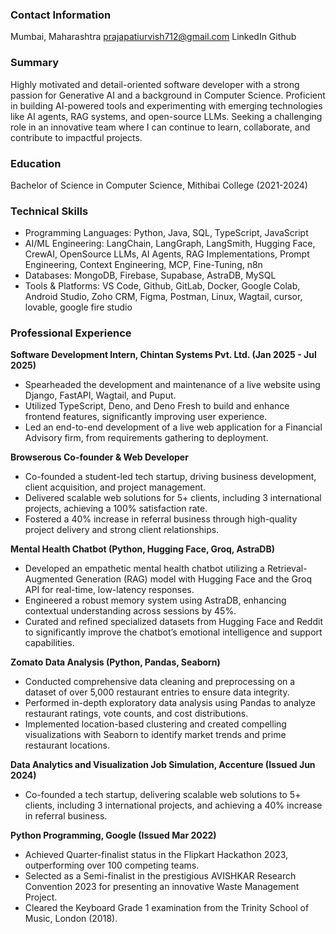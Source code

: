 ### Contact Information
Mumbai, Maharashtra
prajapatiurvish712@gmail.com
LinkedIn
Github

### Summary
Highly motivated and detail-oriented software developer with a strong passion for Generative AI and a background in Computer Science. Proficient in building AI-powered tools and experimenting with emerging technologies like AI agents, RAG systems, and open-source LLMs. Seeking a challenging role in an innovative team where I can continue to learn, collaborate, and contribute to impactful projects.

### Education
Bachelor of Science in Computer Science, Mithibai College (2021-2024)

### Technical Skills
- Programming Languages: Python, Java, SQL, TypeScript, JavaScript
- AI/ML Engineering: LangChain, LangGraph, LangSmith, Hugging Face, CrewAI, OpenSource LLMs, AI Agents, RAG Implementations, Prompt Engineering, Context Engineering, MCP, Fine-Tuning, n8n
- Databases: MongoDB, Firebase, Supabase, AstraDB, MySQL
- Tools & Platforms: VS Code, Github, GitLab, Docker, Google Colab, Android Studio, Zoho CRM, Figma, Postman, Linux, Wagtail, cursor, lovable, google fire studio

### Professional Experience
**Software Development Intern, Chintan Systems Pvt. Ltd. (Jan 2025 - Jul 2025)**
- Spearheaded the development and maintenance of a live website using Django, FastAPI, Wagtail, and Puput.
- Utilized TypeScript, Deno, and Deno Fresh to build and enhance frontend features, significantly improving user experience.
- Led an end-to-end development of a live web application for a Financial Advisory firm, from requirements gathering to deployment.

**Browserous Co-founder & Web Developer**
- Co-founded a student-led tech startup, driving business development, client acquisition, and project management.
- Delivered scalable web solutions for 5+ clients, including 3 international projects, achieving a 100% satisfaction rate.
- Fostered a 40% increase in referral business through high-quality project delivery and strong client relationships.

**Mental Health Chatbot (Python, Hugging Face, Groq, AstraDB)**
- Developed an empathetic mental health chatbot utilizing a Retrieval-Augmented Generation (RAG) model with Hugging Face and the Groq API for real-time, low-latency responses.
- Engineered a robust memory system using AstraDB, enhancing contextual understanding across sessions by 45%.
- Curated and refined specialized datasets from Hugging Face and Reddit to significantly improve the chatbot’s emotional intelligence and support capabilities.

**Zomato Data Analysis (Python, Pandas, Seaborn)**
- Conducted comprehensive data cleaning and preprocessing on a dataset of over 5,000 restaurant entries to ensure data integrity.
- Performed in-depth exploratory data analysis using Pandas to analyze restaurant ratings, vote counts, and cost distributions.
- Implemented location-based clustering and created compelling visualizations with Seaborn to identify market trends and prime restaurant locations.

**Data Analytics and Visualization Job Simulation, Accenture (Issued Jun 2024)**
- Co-founded a tech startup, delivering scalable web solutions to 5+ clients, including 3 international projects, and achieving a 40% increase in referral business.

**Python Programming, Google (Issued Mar 2022)**
- Achieved Quarter-finalist status in the Flipkart Hackathon 2023, outperforming over 100 competing teams.
- Selected as a Semi-finalist in the prestigious AVISHKAR Research Convention 2023 for presenting an innovative Waste Management Project.
- Cleared the Keyboard Grade 1 examination from the Trinity School of Music, London (2018).